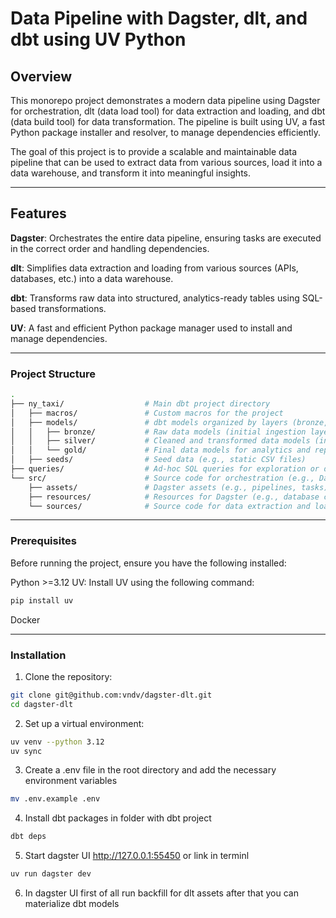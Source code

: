 # Data Pipeline with Dagster, dlt, and dbt using UV Python

## Overview

This monorepo project demonstrates a modern data pipeline using Dagster for orchestration, dlt (data load tool) for data extraction and loading, and dbt (data build tool) for data transformation. The pipeline is built using UV, a fast Python package installer and resolver, to manage dependencies efficiently.

The goal of this project is to provide a scalable and maintainable data pipeline that can be used to extract data from various sources, load it into a data warehouse, and transform it into meaningful insights.

---

## Features

**Dagster**: Orchestrates the entire data pipeline, ensuring tasks are executed in the correct order and handling dependencies.

**dlt**: Simplifies data extraction and loading from various sources (APIs, databases, etc.) into a data warehouse.

**dbt**: Transforms raw data into structured, analytics-ready tables using SQL-based transformations.

**UV**: A fast and efficient Python package manager used to install and manage dependencies.

---

### Project Structure

```bash
.
├── ny_taxi/                  # Main dbt project directory
│   ├── macros/               # Custom macros for the project
│   ├── models/               # dbt models organized by layers (bronze, silver, gold)
│   │   ├── bronze/           # Raw data models (initial ingestion layer)
│   │   ├── silver/           # Cleaned and transformed data models (intermediate layer)
│   │   └── gold/             # Final data models for analytics and reporting
│   ├── seeds/                # Seed data (e.g., static CSV files)
├── queries/                  # Ad-hoc SQL queries for exploration or debugging
└── src/                      # Source code for orchestration (e.g., Dagster, dlt)
    ├── assets/               # Dagster assets (e.g., pipelines, tasks)
    ├── resources/            # Resources for Dagster (e.g., database connections, APIs)
    └── sources/              # Source code for data extraction and loading (e.g., dlt)
```
---

### Prerequisites

Before running the project, ensure you have the following installed:

Python >=3.12
UV: Install UV using the following command:
```bash
pip install uv
```

Docker 

--- 
### Installation

1. Clone the repository:

```bash
git clone git@github.com:vndv/dagster-dlt.git
cd dagster-dlt
```
2. Set up a virtual environment:
```bash
uv venv --python 3.12
uv sync
```


3. Create a .env file in the root directory and add the necessary environment variables 

```bash
mv .env.example .env
```

4. Install dbt packages in folder with dbt project

```bash
dbt deps
```

5. Start dagster UI http://127.0.0.1:55450 or link in terminl

```bash
uv run dagster dev
```

6. In dagster UI first of all run backfill for dlt assets
after that you can materialize dbt models